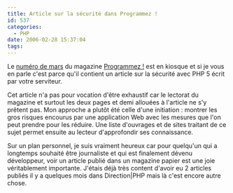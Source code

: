 ```yaml
---
title: Article sur la sécurité dans Programmez !
id: 537
categories:
  - PHP
date: 2006-02-28 15:37:04
tags:
---
```


Le [numéro de mars](http://www.programmez.com/kiosque.php) du magazine [Programmez !](http://www.programmez.com/) est en kiosque et si je vous en parle c'est parce qu'il contient un article sur la sécurité avec PHP 5 écrit par votre serviteur.

Cet article n'a pas pour vocation d'être exhaustif car le lectorat du magazine et surtout les deux pages et demi allouées à l'article ne s'y prêtent pas. Mon approche a plutôt été celle d'une initiation&nbsp;: montrer les gros risques encourus par une application Web avec les mesures que l'on peut prendre pour les réduire. Une liste d'ouvrages et de sites traitant de ce sujet permet ensuite au lecteur d'approfondir ses connaissance.

Sur un plan personnel, je suis vraiment heureux car pour quelqu'un qui a longtemps souhaité être journaliste et qui est finalement dévenu développeur, voir un article publié dans un magazine papier est une joie véritablement importante. J'étais déjà très content d'avoir eu 2 articles publiés il y a quelques mois dans Direction|PHP mais là c'est encore autre chose.